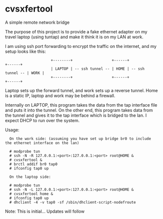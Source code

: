 # cvsxfertool
A simple remote network bridge

The purpose of this project is to provide a fake ethernet adapter on my travel laptop (using tuntap) and make it think it is
on my LAN at work.

I am using ssh port forwarding to encrypt the traffic on the internet, and my setup looks like this:

                         +--------+                  +------+                  +------+
                         | LAPTOP | -- ssh tunnel -- | HOME | -- ssh tunnel -- | WORK |
                         +--------+                  +------+                  +------+
 
Laptop sets up the forward tunnel, and work sets up a reverse tunnel.  Home is a static IP, laptop and work may be behind a
 firewall.
 
Internally on LAPTOP, this program takes the data from the tap interface file and puts it into the tunnel.  On the other end,
this program takes data from the tunnel and gives it to the tap interface which is bridged to the lan.  I expect DHCP to run
over the system.

Usage:

      On the work side: (assuming you have set up bridge br0 to include the ethernet interface on the lan)
      
      # modprobe tun
      # ssh -N -R 127.0.0.1:<port>:127.0.0.1:<port> root@HOME &
      # cvsxfertool &
      # brctl addif br0 tap0
      # ifconfig tap0 up

      On the laptop side:
  
      # modprobe tun
      # ssh -N -L 127.0.0.1:<port>:127.0.0.1:<port> root@HOME &
      # cvsxfertool home &
      # ifconfig tap0 up
      # dhclient -4 -v tap0 -sf /sbin/dhclient-script-nodefroute
      
Note: This is initial... Updates will follow

